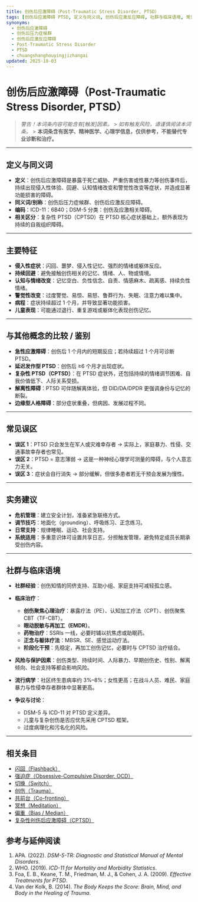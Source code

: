 ```yaml
---
title: 创伤后应激障碍（Post-Traumatic Stress Disorder, PTSD）
tags: [创伤后应激障碍 PTSD, 定义与同义词, 创伤后应激反应障碍, 社群与临床语境, 常见误区, 实务建议, 参考与延伸阅读, 诊断与临床]
synonyms:
  - 创伤后应激障碍
  - 创伤后压力症候群
  - 创伤后应激反应障碍
  - Post-Traumatic Stress Disorder
  - PTSD
  - chuangshanghouyingjizhangai
updated: 2025-10-03
---
```


# 创伤后应激障碍（Post-Traumatic Stress Disorder, PTSD）

> **警告！本词条内容可能含有*[触发]*因素。** > _如有触发风险，请谨慎阅读本词条。_ > **本词条含有医学、精神医学、心理学信息，仅供参考，不能替代专业诊断和治疗。**

---

## 定义与同义词

- **定义**：创伤后应激障碍是暴露于死亡威胁、严重伤害或性暴力等创伤事件后，持续出现侵入性体验、回避、认知情绪改变和警觉性改变等症状，并造成显著功能损害的障碍。
- **同义词/别称**：创伤后压力症候群、创伤后应激反应障碍。
- **编码**：ICD-11：6B40；DSM-5 分类：创伤及应激相关障碍。
- **相关区分**：复杂性 PTSD（CPTSD）在 PTSD 核心症状基础上，额外表现为持续的自我组织障碍。

---

## 主要特征

- **侵入性症状**：闪回、噩梦、侵入性记忆、强烈的情绪或躯体反应。
- **持续回避**：避免接触创伤相关的记忆、情绪、人、物或情境。
- **认知与情绪改变**：记忆空白、负性信念、自责、情感麻木、疏离感、持续负性情绪。
- **警觉性改变**：过度警觉、易惊、易怒、鲁莽行为、失眠、注意力难以集中。
- **病程**：症状持续超过 1 个月，并导致显著功能损害。
- **儿童表现**：可能通过退行、重复游戏或躯体化表现创伤记忆。

---

## 与其他概念的比较 / 鉴别

- **急性应激障碍**：创伤后 1 个月内的短期反应；若持续超过 1 个月可诊断 PTSD。
- **延迟发作型 PTSD**：创伤后 ≥6 个月才出现症状。
- **复杂性 PTSD（CPTSD）**：在 PTSD 症状外，还包括持续的情绪调节困难、自我价值低下、人际关系受损。
- **解离性障碍**：PTSD 可伴随解离体验，但 DID/DA/DPDR 更强调身份与记忆的断裂。
- **边缘型人格障碍**：部分症状重叠，但病因、发展过程不同。

---

## 常见误区

- **误区 1**：PTSD 只会发生在军人或灾难幸存者 → 实际上，家庭暴力、性侵、交通事故幸存者也常见。
- **误区 2**：PTSD = 意志薄弱 → 这是一种神经心理学可测量的障碍，与个人意志力无关。
- **误区 3**：症状会自行消失 → 部分缓解，但很多患者若无干预会发展为慢性。

---

## 实务建议

- **危机管理**：建立安全计划，准备紧急联络方式。
- **调节技巧**：地面化（grounding）、呼吸练习、正念练习。
- **日常支持**：规律睡眠、运动、社会支持。
- **系统适用**：多重意识体可设置共享日志，分担触发管理，避免特定成员长期承受创伤内容。

---

## 社群与临床语境

- **社群经验**：创伤知情的同侪支持、互助小组、家庭支持可减轻孤立感。
- **临床治疗**：

  - **创伤聚焦心理治疗**：暴露疗法（PE）、认知加工疗法（CPT）、创伤聚焦 CBT（TF-CBT）。
  - **眼动脱敏与再加工（EMDR）**。
  - **药物治疗**：SSRIs 一线，必要时辅以抗焦虑或助眠药。
  - **正念与躯体疗法**：MBSR、SE、感觉运动疗法。
  - **阶段化干预**：先稳定，再加工创伤记忆，必要时与 CPTSD 治疗结合。

- **风险与保护因素**：创伤类型、持续时间、人际暴力、早期创伤史、性别、解离倾向、社会支持等都会影响风险。
- **流行病学**：社区终生患病率约 3%–8%；女性更高；在战斗人员、难民、家庭暴力与性侵幸存者群体中显著更高。
- **争议与讨论**：

  - DSM-5 与 ICD-11 对 PTSD 定义差异。
  - 儿童与复杂创伤是否应优先采用 CPTSD 框架。
  - 过度病理化和污名化的风险。

---

## 相关条目

- [闪回（Flashback）](/entries/Flashback.md)
- [强迫症（Obsessive-Compulsive Disorder, OCD）](/entries/OCD.md)
- [切换（Switch）](/entries/Switch.md)
- [创伤（Trauma）](/entries/Trauma.md)
- [共前台（Co-fronting）](/entries/Co-Fronting.md)
- [冥想（Meditation）](/entries/Meditation.md)
- [偏重（Bias / Median）](/entries/Bias.md)
- [复杂性创伤后应激障碍（CPTSD）](/entries/CPTSD.md)

## 参考与延伸阅读

1. APA. (2022). _DSM-5-TR: Diagnostic and Statistical Manual of Mental Disorders_.
2. WHO. (2019). _ICD-11 for Mortality and Morbidity Statistics_.
3. Foa, E. B., Keane, T. M., Friedman, M. J., & Cohen, J. A. (2009). _Effective Treatments for PTSD_.
4. Van der Kolk, B. (2014). _The Body Keeps the Score: Brain, Mind, and Body in the Healing of Trauma_.
